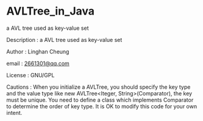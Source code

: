 # AVLTree_in_Java
a AVL tree used as key-value set

Description : a AVL tree used as key-value set

Author : Linghan Cheung

email : 2661301@qq.com

License : GNU/GPL

Cautions : When you initialize a AVLTree, you should specify the key type and the value type
           like new AVLTree<Iteger, String>(Comparator), the key must be unique. You need to
           define a class which implements  Comparator to determine the order of key type.
           It is OK to modify this code for your own intent.

